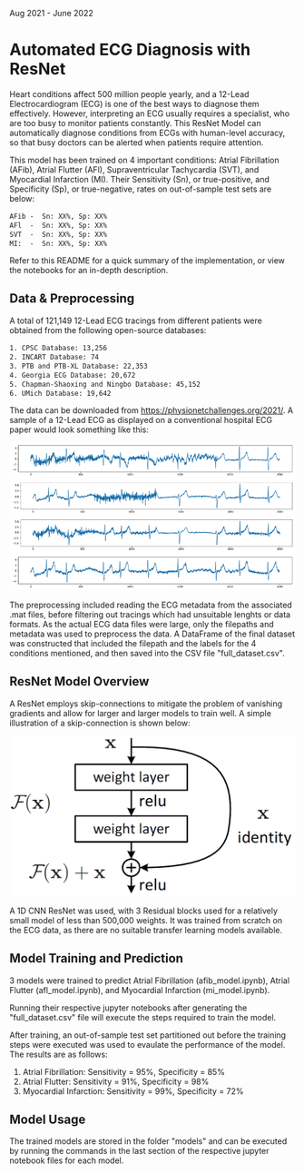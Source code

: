 Aug 2021 - June 2022
# Automated ECG Diagnosis with ResNet

Heart conditions affect 500 million people yearly, and a 12-Lead Electrocardiogram (ECG) is one of the best ways to diagnose them effectively. However, interpreting an ECG usually requires a specialist, who are too busy to monitor patients constantly. This ResNet Model can automatically diagnose conditions from ECGs with human-level accuracy, so that busy doctors can be alerted when patients require attention.

This model has been trained on 4 important conditions: Atrial Fibrillation (AFib), Atrial Flutter (AFl), Supraventricular Tachycardia (SVT), and Myocardial Infarction (MI). Their Sensitivity (Sn), or true-positive, and Specificity (Sp), or true-negative, rates on out-of-sample test sets are below:
```
AFib -  Sn: XX%, Sp: XX%
AFl  -  Sn: XX%, Sp: XX%
SVT  -  Sn: XX%, Sp: XX%
MI:  -  Sn: XX%, Sp: XX%
```
Refer to this README for a quick summary of the implementation, or view the notebooks for an in-depth description.

## Data & Preprocessing

A total of 121,149 12-Lead ECG tracings from different patients were obtained from the following open-source databases:
```
1. CPSC Database: 13,256
2. INCART Database: 74
3. PTB and PTB-XL Database: 22,353
4. Georgia ECG Database: 20,672
5. Chapman-Shaoxing and Ningbo Database: 45,152
6. UMich Database: 19,642
```
The data can be downloaded from https://physionetchallenges.org/2021/. A sample of a 12-Lead ECG as displayed on a conventional hospital ECG paper would look something like this:

![ECG_Sample](images/ecg_sample.png)

The preprocessing included reading the ECG metadata from the associated .mat files, before filtering out tracings which had unsuitable lenghts or data formats. As the actual ECG data files were large, only the filepaths and metadata was used to preprocess the data. A DataFrame of the final dataset was constructed that included the filepath and the labels for the 4 conditions mentioned, and then saved into the CSV file "full_dataset.csv".

## ResNet Model Overview

A ResNet employs skip-connections to mitigate the problem of vanishing gradients and allow for larger and larger models to train well. A simple illustration of a skip-connection is shown below:

![resnet](images/resnet.png)

A 1D CNN ResNet was used, with 3 Residual blocks used for a relatively small model of less than 500,000 weights. It was trained from scratch on the ECG data, as there are no suitable transfer learning models available.

## Model Training and Prediction

3 models were trained to predict Atrial Fibrillation (afib_model.ipynb), Atrial Flutter (afl_model.ipynb), and Myocardial Infarction (mi_model.ipynb).

Running their respective jupyter notebooks after generating the "full_dataset.csv" file will execute the steps required to train the model.

After training, an out-of-sample test set partitioned out before the training steps were executed was used to evaulate the performance of the model. The results are as follows:
1.  Atrial Fibrillation: Sensitivity = 95%, Specificity = 85%
2.	Atrial Flutter: Sensitivity = 91%, Specificity = 98%
3.	Myocardial Infarction: Sensitivity = 99%, Specificity = 72%

## Model Usage

The trained models are stored in the folder "models" and can be executed by running the commands in the last section of the respective jupyter notebook files for each model.
